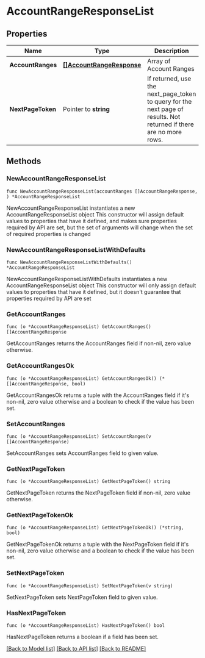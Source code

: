 # AccountRangeResponseList

## Properties

Name | Type | Description | Notes
------------ | ------------- | ------------- | -------------
**AccountRanges** | [**[]AccountRangeResponse**](AccountRangeResponse.md) | Array of Account Ranges | 
**NextPageToken** | Pointer to **string** | If returned, use the next_page_token to query for the next page of results. Not returned if there are no more rows. | [optional] 

## Methods

### NewAccountRangeResponseList

`func NewAccountRangeResponseList(accountRanges []AccountRangeResponse, ) *AccountRangeResponseList`

NewAccountRangeResponseList instantiates a new AccountRangeResponseList object
This constructor will assign default values to properties that have it defined,
and makes sure properties required by API are set, but the set of arguments
will change when the set of required properties is changed

### NewAccountRangeResponseListWithDefaults

`func NewAccountRangeResponseListWithDefaults() *AccountRangeResponseList`

NewAccountRangeResponseListWithDefaults instantiates a new AccountRangeResponseList object
This constructor will only assign default values to properties that have it defined,
but it doesn't guarantee that properties required by API are set

### GetAccountRanges

`func (o *AccountRangeResponseList) GetAccountRanges() []AccountRangeResponse`

GetAccountRanges returns the AccountRanges field if non-nil, zero value otherwise.

### GetAccountRangesOk

`func (o *AccountRangeResponseList) GetAccountRangesOk() (*[]AccountRangeResponse, bool)`

GetAccountRangesOk returns a tuple with the AccountRanges field if it's non-nil, zero value otherwise
and a boolean to check if the value has been set.

### SetAccountRanges

`func (o *AccountRangeResponseList) SetAccountRanges(v []AccountRangeResponse)`

SetAccountRanges sets AccountRanges field to given value.


### GetNextPageToken

`func (o *AccountRangeResponseList) GetNextPageToken() string`

GetNextPageToken returns the NextPageToken field if non-nil, zero value otherwise.

### GetNextPageTokenOk

`func (o *AccountRangeResponseList) GetNextPageTokenOk() (*string, bool)`

GetNextPageTokenOk returns a tuple with the NextPageToken field if it's non-nil, zero value otherwise
and a boolean to check if the value has been set.

### SetNextPageToken

`func (o *AccountRangeResponseList) SetNextPageToken(v string)`

SetNextPageToken sets NextPageToken field to given value.

### HasNextPageToken

`func (o *AccountRangeResponseList) HasNextPageToken() bool`

HasNextPageToken returns a boolean if a field has been set.


[[Back to Model list]](../../README.md#documentation-for-models) [[Back to API list]](../../README.md#documentation-for-api-endpoints) [[Back to README]](../../README.md)


